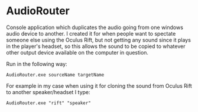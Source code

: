 # AudioRouter
Console application which duplicates the audio going from one windows audio device to another.
I created it for when people want to spectate someone else using the Oculus Rift, but not getting any sound since it plays in the player's headset, so this allows the sound to be copied to whatever other output device available on the computer in question.

Run in the following way:

```AudioRouter.exe sourceName targetName```

For example in my case when using it for cloning the sound from Oculus Rift to another speaker/headset I type:

```AudioRouter.exe "rift" "speaker"```
